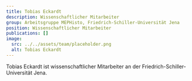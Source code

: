 ```yaml
---
title: Tobias Eckardt
description: Wissenschaftlicher Mitarbeiter
group: Arbeitsgruppe MEPHisto, Friedrich-Schiller-Universität Jena
position: Wissenschaftlicher Mitarbeiter
publications: []
image:
  src: ../../assets/team/placeholder.png
  alt: Tobias Eckardt
---
```


Tobias Eckardt ist wissenschaftlicher Mitarbeiter an der Friedrich-Schiller-Universität Jena.
